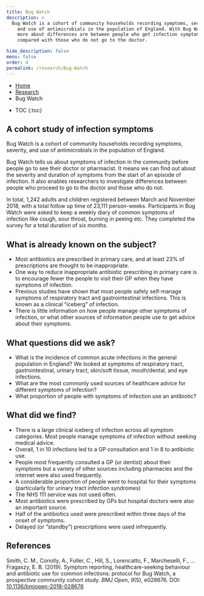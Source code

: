```yaml
---
title: Bug Watch
description: >
  Bug Watch is a cohort of community households recording symptoms, severity, 
    and use of antimicrobials in the population of England. With Bug Watch, we can learn 
    more about differences are between people who get infection symptoms and go to the doctor,
    compared with those who do not go to the doctor.

hide_description: false
menu: false
order: 4
permalink: /research/Bug-Watch
---
```



<ul class="breadcrumb">
  <li><a href="/">Home</a></li>
  <li><a href="/research">Research</a></li>
   <li>Bug Watch</li>
</ul> 

* TOC
{:toc}

<!---
<div class="col-sm-6">
        <iframe class="h2" width="560" height="315" src="https://www.youtube.com/embed/9K2SI-M682g" frameborder="0" allow="accelerometer; autoplay; encrypted-media; gyroscope; picture-in-picture" allowfullscreen></iframe>
</div>
--->


## A cohort study of infection symptoms

Bug Watch is a cohort of community households recording symptoms, severity, and use of antimicrobials in the population of England. 

Bug Watch tells us about symptoms of infection in the community before people go to see their doctor or pharmacist. It means we can find out about the severity and duration of symptoms from the start of an episode of infection. It also enables researchers to investigate differences between people who proceed to go to the doctor and those who do not.

In total, 1,242 adults and children registered between March and November 2018, with a total follow up time of 23,111 person-weeks. Participants in Bug Watch were asked to keep a weekly diary of common symptoms of infection like cough, sour throat, burning in peeing etc. They completed the survey for a total duration of six months.

## What is already known on the subject?

- Most antibiotics are prescribed in primary care, and at least 23% of prescriptions are thought to be inappropriate.
- One way to reduce inappropriate antibiotic prescribing in primary care is to encourage fewer the people to visit their GP when they have symptoms of infection.
- Previous studies have shown that most people safely self-manage symptoms of respiratory tract and gastrointestinal infections. This is known as a clinical “iceberg” of infection. 
- There is little information on how people manage other symptoms of infection, or what other sources of information people use to get advice about their symptoms.

## What questions did we ask?

- What is the incidence of common acute infections in the general population in England? We looked at symptoms of respiratory tract, gastrointestinal, urinary tract, skin/soft tissue, mouth/dental, and eye infections. 
- What are the most commonly used sources of healthcare advice for different symptoms of infection?
- What proportion of people with symptoms of infection use an antibiotic?

## What did we find?
- There is a large clinical iceberg of infection across all symptom categories. Most people manage symptoms of infection without seeking medical advice.
- Overall, 1 in 10 infections led to a GP consultation and 1 in 8 to antibiotic use.
- People most frequently consulted a GP (or dentist) about their symptoms but a variety of other sources including pharmacies and the internet were also used frequently.
- A considerable proportion of people went to hospital for their symptoms (particularly for urinary tract infection syndromes)
- The NHS 111 service was not used often. 
- Most antibiotics were prescribed by GPs but hospital doctors were also an important source.
- Half of the antibiotics used were prescribed within three days of the onset of symptoms. 
- Delayed (or “standby”) prescriptions were used infrequently.

## References

<div class='references'>
<p id="Smith2018">Smith, C. M., Conolly, A., Fuller, C., Hill, S., Lorencatto, F., Marcheselli, F., … Fragaszy, E. B. (2019). Symptom reporting, healthcare-seeking behaviour and antibiotic use for
common infections: protocol for Bug Watch, a prospective community cohort
study. <i>BMJ Open</i>, <i>9</i>(5), e028676. DOI: <a href="https://doi.org/10.1136/bmjopen-2018-028676">10.1136/bmjopen-2018-028676</a></p>
</div>